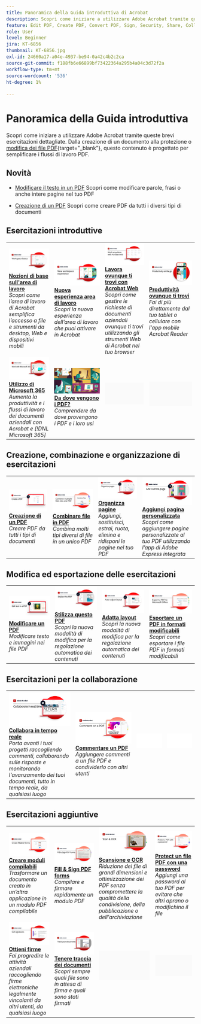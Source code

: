 ```yaml
---
title: Panoramica della Guida introduttiva di Acrobat
description: Scopri come iniziare a utilizzare Adobe Acrobat tramite queste brevi esercitazioni guidate (1-2 min)
feature: Edit PDF, Create PDF, Convert PDF, Sign, Security, Share, Collaboration, Workspace
role: User
level: Beginner
jira: KT-6856
thumbnail: KT-6856.jpg
exl-id: 24660a17-a04e-4937-be94-0a42c4b2c2ca
source-git-commit: f188fb6e66899bf73422364a295b4a04c3d72f2a
workflow-type: tm+mt
source-wordcount: '536'
ht-degree: 1%

---
```


# Panoramica della Guida introduttiva

Scopri come iniziare a utilizzare Adobe Acrobat tramite queste brevi esercitazioni dettagliate. Dalla creazione di un documento alla protezione o [modifica dei file PDF](https://www.adobe.com/it/acrobat/online/pdf-editor.html){target="_blank"}, questo contenuto è progettato per semplificare i flussi di lavoro PDF.

## Novità

* [Modificare il testo in un PDF](edit-pdf.md)
Scopri come modificare parole, frasi o anche intere pagine nel tuo PDF

* [Creazione di un PDF](create-pdf.md)
Scopri come creare PDF da tutti i diversi tipi di documenti

## Esercitazioni introduttive

<table style="table-layout:fixed">
<tr>
  <td>
    <a href="get-to-know-the-acrobat-dc-interface.md">
      <img alt="Nozioni di base sull’area di lavoro" src="../assets/Workspace_1280.png" />
    </a>
    <div>
    <a href="get-to-know-the-acrobat-dc-interface.md"><strong>Nozioni di base sull'area di lavoro</strong></a>
    </div>
    <em>Scopri come l’area di lavoro di Acrobat semplifica l’accesso a file e strumenti da desktop, Web e dispositivi mobili</em>
    <br>
  </td>
  <td>
    <a href="new-workspace.md">
      <img alt="Nuova esperienza area di lavoro" src="../assets/NewWorkspace.png" />
    </a>
    <div>
    <a href="new-workspace.md"><strong>Nuova esperienza area di lavoro</strong></a>
    </div>
    <em>Scopri la nuova esperienza dell’area di lavoro che puoi attivare in Acrobat</em>
    <br>
  </td>
  <td>
    <a href="acrobatweb.md">
      <img alt="Lavora ovunque ti trovi con Acrobat Web" src="../assets/Acrobatweb_1280.png" />
    </a>
    <div>
    <a href="acrobatweb.md"><strong>Lavora ovunque ti trovi con Acrobat Web</strong></a>
    </div>
    <em>Scopri come gestire le richieste di documenti aziendali ovunque ti trovi utilizzando gli strumenti Web di Acrobat nel tuo browser</em>
    <br>
  </td>
  <td>
    <a href="productivity.md">
      <img alt="Produttività ovunque ti trovi" src="../assets/Productivity_1280.png" />
    </a>
    <div>
     <a href="productivity.md"><strong>Produttività ovunque ti trovi</strong></a>
    </div>
    <em>Fai di più direttamente dal tuo tablet o cellulare con l'app mobile Acrobat Reader</em>
    <br>
  </td>
</tr>
<tr>
    <td>
      <a href="../integrate/integrate-overview.md#microsoft">
        <img alt="Utilizzo di Microsoft 365" src="../assets/WorkMicrosoft365_1280.png" />
      </a>
      <div>
      <a href="../integrate/integrate-overview.md#microsoft"><strong>Utilizzo di Microsoft 365</strong></a>
      </div>
      <em>Aumenta la produttività e i flussi di lavoro dei documenti aziendali con Acrobat e [!DNL Microsoft 365]</em>
      <br>
    </td>
    <td>
      <a href="where-do-pdfs-come-from.md">
        <img alt="Da dove vengono i PDF?" src="../assets/WherePDFs.jpg" />
      </a>
      <div>
      <a href="where-do-pdfs-come-from.md"><strong>Da dove vengono i PDF?</strong></a>
      </div>
      <em>Comprendere da dove provengono i PDF e i loro usi</em>
      <br>
    </td>
    <td>
    <img alt="Spaziatore" src="../assets/Grayspacer.png" />
      <div>
      <br>
    </td>
    <td>
    <img alt="Spaziatore" src="../assets/Grayspacer.png" />
      <div>
      <br>
    </td>
  </tr>
  </table>

## Creazione, combinazione e organizzazione di esercitazioni

<table style="table-layout:fixed">
  <tr>
    <td>
      <a href="create-pdf.md">
        <img alt="Creare file PDF" src="../assets/create.png" />
      </a>
      <div>
      <a href="create-pdf.md"><strong>Creazione di un PDF</strong></a>
      </div>
      <em>Creare PDF da tutti i tipi di documenti</em>
      <br>
    </td>
    <td>
      <a href="combine-to-pdf.md">
        <img alt="Da Combine Files a PDF" src="../assets/Combine.jpg" />
      </a>
      <div>
      <a href="combine-to-pdf.md"><strong>Combinare file in PDF</strong></a>
      </div>
      <em>Combina molti tipi diversi di file in un unico PDF</em>
      <br>
    </td>
    <td>
      <a href="organize.md">
        <img alt="Organizzare le pagine" src="../assets/Organize.png" />
      </a>
      <div>
      <a href="organize.md"><strong>Organizza pagine</strong></a>
      </div>
      <em>Aggiungi, sostituisci, estrai, ruota, elimina e ridisponi le pagine nel tuo PDF</em>
      <br>
    </td>
    <td>
      <a href="add-custom-page.md">
        <img alt="Aggiungi pagina personalizzata" src="../assets/Custompage.png" />
      </a>
      <div>
      <a href="add-custom-page.md"><strong>Aggiungi pagina personalizzata</strong></a>
      </div>
      <em>Scopri come aggiungere pagine personalizzate al tuo PDF utilizzando l’app di Adobe Express integrata</em>
      <br>
    </td>
  </tr>
  </table>

## Modifica ed esportazione delle esercitazioni

<table style="table-layout:fixed">
  <tr>
    <td>
      <a href="edit-pdf.md">
        <img alt="Modificare il testo in un PDF" src="../assets/edit-text.png" />
      </a>
      <div>
      <a href="edit-pdf.md"><strong>Modificare un PDF</strong></a>
      </div>
      <em>Modificare testo e immagini nei file PDF</em>
      <br>
    </td>
    <td>
      <a href="stylize-this-PDF.md">
        <img alt="Stilizza questo PDF" src="../assets/Stylize.png" />
      </a>
      <div>
      <a href="stylize-this-PDF.md"><strong>Stilizza questo PDF</strong></a>
      </div>
      <em>Scopri la nuova modalità di modifica per la regolazione automatica dei contenuti</em>
      <br>
    </td>
   <td>
      <a href="auto-adjust-layout.md">
        <img alt="Adatta layout" src="../assets/Autoadjust.png" />
      </a>
      <div>
      <a href="auto-adjust-layout.md"><strong>Adatta layout</strong></a>
      </div>
      <em>Scopri la nuova modalità di modifica per la regolazione automatica dei contenuti</em>
      <br>
    </td>
    <td>
      <a href="export-pdf.md">
        <img alt="Esportare un PDF in formati modificabili" src="../assets/Export.jpg" />
      </a>
      <div>
      <a href="export-pdf.md"><strong>Esportare un PDF in formati modificabili</strong></a>
      </div>
      <em>Scopri come esportare i file PDF in formati modificabili</em>
      <br>
    </td>
  </tr>
  </table>

## Esercitazioni per la collaborazione

<table style="table-layout:fixed">
  <tr>
    <td>
      <a href="collaborate.md">
        <img alt="Collabora in tempo reale" src="../assets/Collaborate_1280.png" />
      </a>
      <div>
      <a href="collaborate.md"><strong>Collabora in tempo reale</strong></a>
      </div>
      <em>Porta avanti i tuoi progetti raccogliendo commenti, collaborando sulle risposte e monitorando l'avanzamento dei tuoi documenti, tutto in tempo reale, da qualsiasi luogo</em>
      <br>
    </td>
    <td>
      <a href="comment-on-pdf-files.md">
        <img alt="Commentare un PDF" src="../assets/Comment.jpg" />
      </a>
      <div>
      <a href="comment-on-pdf-files.md"><strong>Commentare un PDF</strong></a>
      </div>
      <em>Aggiungere commenti a un file PDF e condividerlo con altri utenti</em>
      <br>
    </td>
    <td>
    <img alt="Spaziatore" src="../assets/Whitespacer.png" />
      <div>
      <br>
    </td>
    <td>
    <img alt="Spaziatore" src="../assets/Whitespacer.png" />
      <div>
      <br>
    </td>
</tr>
</table>

## Esercitazioni aggiuntive

<table style="table-layout:fixed">
<tr>
  <td>
    <a href="create-fillable-forms.md">
      <img alt="Creare moduli compilabili" src="../assets/Form_1280.png" />
    </a>
    <div>
    <a href="create-fillable-forms.md"><strong>Creare moduli compilabili</strong></a>
    </div>
    <em>Trasformare un documento creato in un’altra applicazione in un modulo PDF compilabile</em>
    <br>
  </td>
  <td>
    <a href="fill-and-sign.md">
      <img alt="Compila e firma un modulo PDF" src="../assets/FillSign_1280.png" />
    </a>
    <div>
    <a href="fill-and-sign.md"><strong>Fill &amp; Sign PDF forms</strong></a>
    </div>
    <em>Compilare e firmare rapidamente un modulo PDF</em>
    <br>
  </td>
  <td>
    <a href="scan-and-ocr.md">
      <img alt="Scansione e OCR" src="../assets/Scan.jpg" />
    </a>
    <div>
    <a href="scan-and-ocr.md"><strong>Scansione e OCR</strong></a>
    </div>
    <em>Riduzione dei file di grandi dimensioni e ottimizzazione dei PDF senza compromettere la qualità della condivisione, della pubblicazione o dell'archiviazione</em>
    <br>
  </td>
  <td>
    <a href="password-protect.md">
      <img alt="Protect un file PDF con una password" src="../assets/Protect.jpg" />
    </a>
    <div>
    <a href="password-protect.md"><strong>Protect un file PDF con una password</strong></a>
    </div>
    <em>Aggiungi una password al tuo PDF per evitare che altri aprano o modifichino il file</em>
    <br>
  </td>
</tr>
<tr>
  <td>
    <a href="signatures.md">
      <img alt="Ottieni firme" src="../assets/Signatures_1280.png" />
    </a>
    <div>
    <a href="signatures.md"><strong>Ottieni firme</strong></a>
    </div>
    <em>Fai progredire le attività aziendali raccogliendo firme elettroniche legalmente vincolanti da altri utenti, da qualsiasi luogo</em>
    <br>
  </td>
  <td>
    <a href="track.md">
      <img alt="Tenere traccia dei documenti" src="../assets/Track_1280.png" />
    </a>
    <div>
    <a href="track.md"><strong>Tenere traccia dei documenti</strong></a>
    </div>
    <em>Scopri sempre quali file sono in attesa di firma e quali sono stati firmati</em>
    <br>
  </td>
  <td>
   <img alt="Spaziatore" src="../assets/Grayspacer.png" />
    <div>
    <br>
  </td>
  <td>
   <img alt="Spaziatore" src="../assets/Grayspacer.png" />
    <div>
    <br>
  </td>
</tr>
</table>
